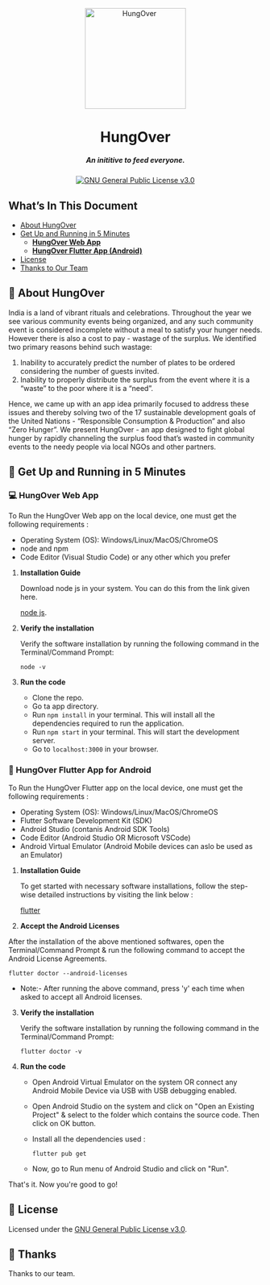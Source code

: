 <p align="center">
  <a href="https://github.com/piyush-cosmo/HungOver">
    <img alt="HungOver" src="https://github.com/piyush-cosmo/HungOver/blob/master/hungover_flutter_app/assets/images/hungOver.png" height="200" width="200" />
  </a>
</p>
<h1 align="center">HungOver</h1>
<h5 align="center">An inititive to feed everyone.</h5>
<p align="center">
    <a href="https://github.com/piyush-cosmo/HungOver/blob/master/LICENSE">
    <img src="https://img.shields.io/badge/license-GNU General Public License v3.0-blue.svg" alt="GNU General Public License v3.0" />
  </a>
<p>

## What’s In This Document

- [About HungOver](#-about-hungover) 
- [Get Up and Running in 5 Minutes](#-get-up-and-running-in-5-minutes)
  - <b>[HungOver Web App](#-hungover-web-app)</b>
  - <b>[HungOver Flutter App (Android)](#-hungover-flutter-app-for-android)</b>
- [License](#memo-license)
- [Thanks to Our Team](#-thanks)

## 🥪 About HungOver 

India is a land of vibrant rituals and celebrations. Throughout the year we see various community events being organized, and any such community event is considered incomplete without a meal to satisfy your hunger needs. However there is also a cost to pay - wastage of the surplus. We identified two primary reasons behind such wastage:

1. Inability to accurately predict the number of plates to be ordered considering the number of guests invited.
2. Inability to properly distribute the surplus from the event where it is a “waste” to the poor where it is a “need”.

Hence, we came up with an app idea primarily focused to address these issues and thereby solving two of the 17 sustainable development goals of the United Nations - “Responsible Consumption & Production” and also “Zero Hunger”. We present HungOver - an app designed to fight global hunger by rapidly channeling the surplus food that’s wasted in community events to the needy people via local NGOs and other partners.
  
## 🚀 Get Up and Running in 5 Minutes

### 💻 HungOver Web App  

To Run the HungOver Web app on the local device, one must get the following requirements : 

* Operating System (OS): Windows/Linux/MacOS/ChromeOS	
* node and npm
* Code Editor (Visual Studio Code) or any other which you prefer

1. **Installation Guide**

    Download node js in your system. You can do this from the link given here. 

    [node js](https://nodejs.org/en/download/).

2. **Verify the installation**

    Verify the software installation by running the following command in the Terminal/Command Prompt:

    ```
    node -v
    ```

3. **Run the code**

    - Clone the repo.
    - Go ta app directory.
    - Run `npm install` in your terminal. This will install all the dependencies required to run the application.
    - Run `npm start` in your terminal. This will start the development server.
    - Go to `localhost:3000` in your browser. 

### 📱 HungOver Flutter App for Android   

To Run the HungOver Flutter app on the local device, one must get the following requirements :  

* Operating System (OS): Windows/Linux/MacOS/ChromeOS	
* Flutter Software Development Kit (SDK)
* Android Studio (contanis Android SDK Tools)
* Code Editor (Android Studio OR Microsoft VSCode)
* Android Virtual Emulator (Android Mobile devices can aslo be used as an Emulator)

1. **Installation Guide**

    To get started with necessary software installations, follow the step-wise detailed instructions by visiting the link below : 

    [flutter](https://flutter.dev/docs/get-started/install)

2. **Accept the Android Licenses**

  After the installation of the above mentioned softwares, open the Terminal/Command Prompt & run the following command to accept the Android License Agreements.
  
  ```
  flutter doctor --android-licenses
  ```

* Note:- After running the above command, press 'y' each time when asked to accept all Android licenses.

3. **Verify the installation**

   Verify the software installation by running the following command in the Terminal/Command Prompt:

   ```
   flutter doctor -v
   ```

4. **Run the code**
    
    - Open Android Virtual Emulator on the system OR connect any Android Mobile Device via USB with USB debugging enabled.

    - Open Android Studio on the system and click on "Open an Existing Project" & select to the folder which contains the source code. Then click on OK button.

    - Install all the dependencies used :
        ```
        flutter pub get
        ```

    - Now, go to Run menu of Android Studio and click on "Run".


That's it. Now you're good to go!  

## :memo: License

Licensed under the [GNU General Public License v3.0](https://github.com/piyush-cosmo/HungOver/blob/master/LICENSE).


## 💜 Thanks

Thanks to our team.
